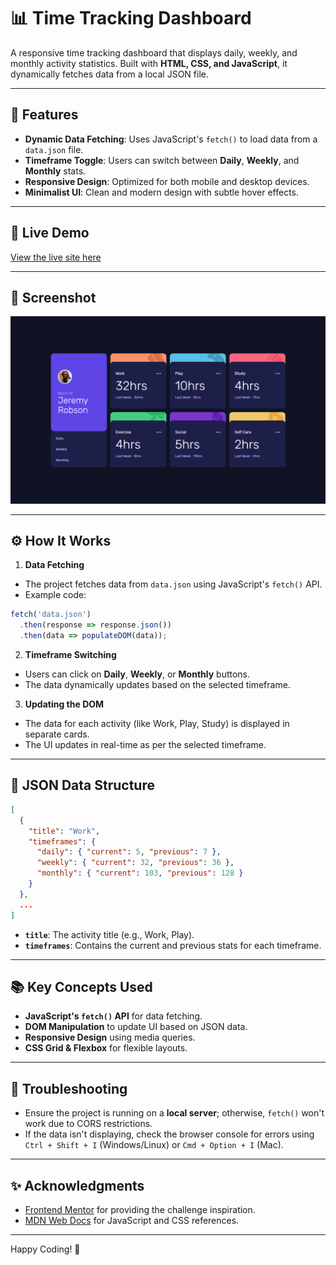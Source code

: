 # 📊 Time Tracking Dashboard

A responsive time tracking dashboard that displays daily, weekly, and monthly activity statistics. Built with **HTML, CSS, and JavaScript**, it dynamically fetches data from a local JSON file.

---

## 🚀 Features

- **Dynamic Data Fetching**: Uses JavaScript's `fetch()` to load data from a `data.json` file.
- **Timeframe Toggle**: Users can switch between **Daily**, **Weekly**, and **Monthly** stats.
- **Responsive Design**: Optimized for both mobile and desktop devices.
- **Minimalist UI**: Clean and modern design with subtle hover effects.

---

## 📝 Live Demo

[View the live site here](https://jayco01.github.io/time-tracking-dashboard/)

---

## 📝 Screenshot

![Time Tracking Dashboard Screenshot](images/time-tracking-dashboard-capture.png)


---

## ⚙️ How It Works

1. **Data Fetching**
- The project fetches data from `data.json` using JavaScript's `fetch()` API.
- Example code:

```javascript
fetch('data.json')
  .then(response => response.json())
  .then(data => populateDOM(data));
```

2. **Timeframe Switching**
- Users can click on **Daily**, **Weekly**, or **Monthly** buttons.
- The data dynamically updates based on the selected timeframe.

3. **Updating the DOM**
- The data for each activity (like Work, Play, Study) is displayed in separate cards.
- The UI updates in real-time as per the selected timeframe.

---

## 🧹 JSON Data Structure

```json
[
  {
    "title": "Work",
    "timeframes": {
      "daily": { "current": 5, "previous": 7 },
      "weekly": { "current": 32, "previous": 36 },
      "monthly": { "current": 103, "previous": 128 }
    }
  },
  ...
]
```

- **`title`**: The activity title (e.g., Work, Play).  
- **`timeframes`**: Contains the current and previous stats for each timeframe.

---

## 📚 Key Concepts Used
- **JavaScript's `fetch()` API** for data fetching.
- **DOM Manipulation** to update UI based on JSON data.
- **Responsive Design** using media queries.
- **CSS Grid & Flexbox** for flexible layouts.

---

## 🐞 Troubleshooting
- Ensure the project is running on a **local server**; otherwise, `fetch()` won't work due to CORS restrictions.
- If the data isn't displaying, check the browser console for errors using `Ctrl + Shift + I` (Windows/Linux) or `Cmd + Option + I` (Mac).

---


## ✨ Acknowledgments
- [Frontend Mentor](https://www.frontendmentor.io/) for providing the challenge inspiration.
- [MDN Web Docs](https://developer.mozilla.org/) for JavaScript and CSS references.

---

Happy Coding! 🚀

